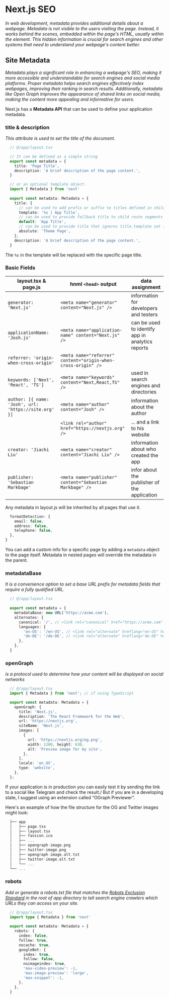 # Next.js SEO
_In web development, metadata provides additional details about a webpage. Metadata is not visible to the users visiting the page. Instead, it works behind the scenes, embedded within the page's HTML, usually within the <head> element. This hidden information is crucial for search engines and other systems that need to understand your webpage's content better._

## Site Metadata
_Metadata plays a significant role in enhancing a webpage's SEO, making it more accessible and understandable for search engines and social media platforms. Proper metadata helps search engines effectively index webpages, improving their ranking in search results. Additionally, metadata like Open Graph improves the appearance of shared links on social media, making the content more appealing and informative for users._

Next.js has a **Metadata API** that can be used to define your application metadata.

### title & description
_This attribute is used to set the title of the document._

```typescript
  // @/app/layout.tsx

  // It can be defined as a simple string
  export const metadata = {
    title: 'Page Title',
    description: 'A brief description of the page content.',
  }

  // or an optional template object.
  import { Metadata } from 'next'
 
  export const metadata: Metadata = {
    title: {
      // can be used to add prefix or suffix to titles defined in child route segments
      template: '%s | App Title',
      // can be used to provide fallback title to child route segments that don't define title
      default: 'App Title',
      // can be used to provide title that ignores title.template set in parent segments
      absolute: 'Theme Page', 
    },
    description: 'A brief description of the page content.',
  }
```

The `%s` in the template will be replaced with the specific page title.

### Basic Fields

|         layout.tsx & page.js                          |               hnml ``<head>`` output                          |            data assignment                        |
|-------------------------------------------------------|---------------------------------------------------------------|---------------------------------------------------|
|``generator: 'Next.js'``                               |``<meta name="generator" content="Next.js" />``                | information for developers and testers            |
|``applicationName: 'Josh.js'``                         |``<meta name="application-name" content="Next.js" />``         | can be used to identify app in analytics reports  |
|``referrer: 'origin-when-cross-origin'``               |``<meta name="referrer" content="origin-when-cross-origin" />``|   |
|``keywords: ['Next', 'React', 'TS']``                  |``<meta name="keywords" content="Next,React,TS" />``           | used in search engines and directories            |
|``author: [{ name: 'Josh', url: 'https://site.org' }]``|``<meta name="author" content="Josh" />``                      | information about the author                      |
|                                                       |``<link rel="author" href="https://nextjs.org" />``            | ... and a link to his website                     |
|``creator: 'Jiachi Liu'``                              |``<meta name="creator" content="Jiachi Liu" />``               |  information about who created the app            |
|``publisher: 'Sebastian Markbage'``                    |``<meta name="publisher" content="Sebastian Markbage" />``     |  infor about the publisher of the application     |

Any metadata in layout.js will be inherited by all pages that use it.
```typescript
  formatDetection: {
    email: false,
    address: false,
    telephone: false,
  },
}  
```

You can add a custom info for a specific page by adding a `metadata` object to the page itself.
Metadata in nested pages will override the metadata in the parent.

### metadataBase
_It is a convenience option to set a base URL prefix for metadata fields that require a fully qualified URL._

```typescript
  // @/app/layout.tsx
  
  export const metadata = {
    metadataBase: new URL('https://acme.com'),
    alternates: {
      canonical: '/', // <link rel="canonical" href="https://acme.com" />
      languages: {
        'en-US': '/en-US', // <link rel="alternate" hreflang="en-US" href="https://acme.com/en-US" />
        'de-DE': '/de-DE', // <link rel="alternate" hreflang="de-DE" href="https://acme.com/de-DE" />
      },
    },
  }
```

### openGraph
_is a protocol used to determine how your content will be displayed on social networks_

```typescript
  // @/app/layout.tsx
  import { Metadata } from 'next'; // if using TypeScript

  export const metadata: Metadata = {
    openGraph: {
      title: 'Next.js',
      description: 'The React Framework for the Web',
      url: 'https://nextjs.org',
      siteName: 'Next.js',
      images: [
        {
          url: 'https://nextjs.org/og.png',
          width: 1200, height: 630,
          alt: 'Preview image for my site',
        },
      ],
      locale: 'en_US',
      type: 'website',
    },
  };
```

If your application is in production you can easily test it by sending the link to a social like Telegram and check the result./
But if you are in a developing state, I suggest using an extension called
“OGraph Previewer”.

Here's an example of how the file structure for the OG and Twitter images might look:
```go
  ├── app
  │   ├── page.tsx
  │   ├── layout.tsx
  │   ├── favicon.ico
  │   ├── ...
  │   ├── opengraph-image.png
  │   ├── twitter-image.png
  │   ├── opengraph-image.alt.txt
  │   ├── twitter-image.alt.txt
  │   └── ...
  └── ...
```

### robots
_Add or generate a robots.txt file that matches the [Robots Exclusion Standard](https://en.wikipedia.org/wiki/Robots.txt#Standard) in the root of app directory to tell search engine crawlers which URLs they can access on your site._

```typescript
  // @/app/layout.tsx
  import type { Metadata } from 'next'
 
  export const metadata: Metadata = {
    robots: {
      index: false,
      follow: true,
      nocache: true,
      googleBot: {
        index: true,
        follow: false,
        noimageindex: true,
        'max-video-preview': -1,
        'max-image-preview': 'large',
        'max-snippet': -1,
      },
    },
  }
```

